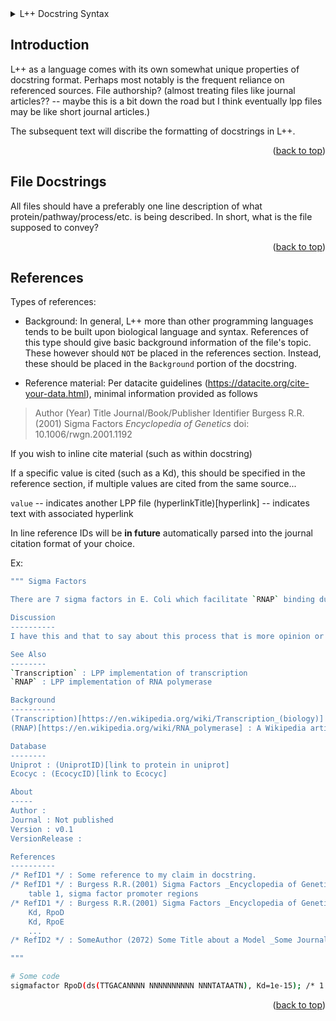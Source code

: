 <!-- L++ Docstring Syntax -->
<details>
  <summary>L++ Docstring Syntax</summary>
  <ol>
    <li><a href="#Introduction">Introduction</a></li>
    <li><a href="#File-Docstrings">File Docstrings</a></li>
    <ol>
        <li><a href="#Basics">Basics</a></li>
        <li><a href="#References">References</a></li>
    </ol>
    </li> 
  </ol>
</details>

<!-- Introduction -->
## Introduction

L++ as a language comes with its own somewhat unique properties of docstring format. Perhaps most notably is the frequent reliance on referenced sources. File authorship? (almost treating files like journal articles?? -- maybe this is a bit down the road but I think eventually lpp files may be like short journal articles.)

The subsequent text will discribe the formatting of docstrings in L++.

<p align="right">(<a href="#top">back to top</a>)</p>

<!-- File-Docstrings -->
## File Docstrings

All files should have a preferably one line description of what protein/pathway/process/etc. is being described. In short, what is the file supposed to convey?

<p align="right">(<a href="#top">back to top</a>)</p>

<!-- References -->
## References

Types of references:
- Background: In general, L++ more than other programming languages tends to be built upon biological language and syntax. References of this type should give basic background information of the file's topic. These however should `NOT` be placed in the references section.  Instead, these should be placed in the `Background` portion of the docstring.

- Reference material:
Per datacite guidelines (https://datacite.org/cite-your-data.html), minimal information provided as follows
> Author (Year) Title Journal/Book/Publisher Identifier
Burgess R.R. (2001) Sigma Factors _Encyclopedia of Genetics_ doi: 10.1006/rwgn.2001.1192

If you wish to inline cite material (such as within docstring)

If a specific value is cited (such as a Kd), this should be specified in the reference section, if multiple values are cited from the same source...


`value` -- indicates another LPP file 
(hyperlinkTitle)[hyperlink] -- indicates text with associated hyperlink

In line reference IDs will be **in future** automatically parsed into the journal citation format of your choice.  

Ex: 
```sh
""" Sigma Factors  

There are 7 sigma factors in E. Coli which facilitate `RNAP` binding during transcription initiation /* RefID1 */. Here, each sigma factor is defined on the basis of its Kd and promoter binding region.

Discussion
----------
I have this and that to say about this process that is more opinion or experimental observation. This model does better than X model by /* RefID2 */ as shown by x, y, z.

See Also
--------
`Transcription` : LPP implementation of transcription 
`RNAP` : LPP implementation of RNA polymerase

Background
----------
(Transcription)[https://en.wikipedia.org/wiki/Transcription_(biology)] : A Wikipedia article describing transcription.
(RNAP)[https://en.wikipedia.org/wiki/RNA_polymerase] : A Wikipedia article describing RNA polymerase

Database
--------
Uniprot : (UniprotID)[link to protein in uniprot]
Ecocyc : (EcocycID)[link to Ecocyc]

About
-----
Author : 
Journal : Not published
Version : v0.1
VersionRelease : 

References
----------
/* RefID1 */ : Some reference to my claim in docstring.
/* RefID1 */ : Burgess R.R.(2001) Sigma Factors _Encyclopedia of Genetics_ doi: 10.1006/rwgn.2001.1192
    table 1, sigma factor promoter regions
/* RefID1 */ : Burgess R.R.(2001) Sigma Factors _Encyclopedia of Genetics_ doi: 10.1006/rwgn.2001.1192
    Kd, RpoD
    Kd, RpoE
    ...
/* RefID2 */ : SomeAuthor (2072) Some Title about a Model _Some Journal_ doi: someDoi

"""

# Some code
sigmafactor RpoD(ds(TTGACANNNN NNNNNNNNNN NNNTATAATN), Kd=1e-15); /* 1 */

```


<p align="right">(<a href="#top">back to top</a>)</p>
